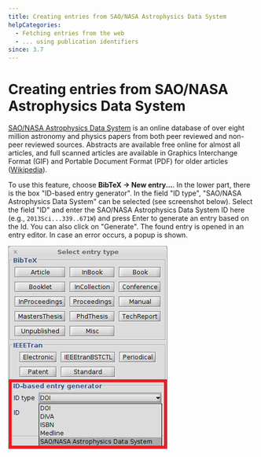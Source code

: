 ```yaml
---
title: Creating entries from SAO/NASA Astrophysics Data System
helpCategories:
  - Fetching entries from the web
  - ... using publication identifiers
since: 3.7
---
```


# Creating entries from SAO/NASA Astrophysics Data System

[SAO/NASA Astrophysics Data System](http://www.adsabs.harvard.edu/) is an online database of over eight million astronomy and physics papers from both peer reviewed and non-peer reviewed sources. Abstracts are available free online for almost all articles, and full scanned articles are available in Graphics Interchange Format \(GIF\) and Portable Document Format \(PDF\) for older articles \([Wikipedia](https://en.wikipedia.org/wiki/Astrophysics_Data_System)\).

To use this feature, choose **BibTeX → New entry...**. In the lower part, there is the box "ID-based entry generator". In the field "ID type", "SAO/NASA Astrophysics Data System" can be selected \(see screenshot below\). Select the field "ID" and enter the SAO/NASA Astrophysics Data System ID here \(e.g., `2013Sci...339..671W`\) and press Enter to generate an entry based on the Id. You can also click on "Generate". The found entry is opened in an entry editor. In case an error occurs, a popup is shown.

![Screenshot of new entry dialog](../../.gitbook/assets/newentrychoosetype-idgeneratorhighlighted-ads.png)

